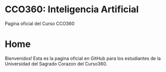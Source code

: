 # CCO360: Inteligencia Artificial
Pagina oficial del Curso CCO360
<h1>Home</h1>
Bienvenidos! Esta es la pagina oficial en GitHub para los estudiantes de la Universidad del Sagrado Corazon del Curso360.
